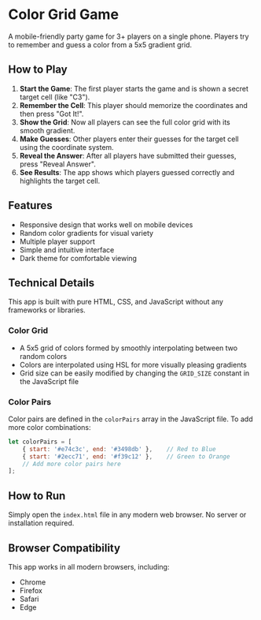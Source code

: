# Color Grid Game

A mobile-friendly party game for 3+ players on a single phone. Players try to remember and guess a color from a 5x5 gradient grid.

## How to Play

1. **Start the Game**: The first player starts the game and is shown a secret target cell (like "C3").
2. **Remember the Cell**: This player should memorize the coordinates and then press "Got It!".
3. **Show the Grid**: Now all players can see the full color grid with its smooth gradient.
4. **Make Guesses**: Other players enter their guesses for the target cell using the coordinate system.
5. **Reveal the Answer**: After all players have submitted their guesses, press "Reveal Answer".
6. **See Results**: The app shows which players guessed correctly and highlights the target cell.

## Features

- Responsive design that works well on mobile devices
- Random color gradients for visual variety
- Multiple player support
- Simple and intuitive interface
- Dark theme for comfortable viewing

## Technical Details

This app is built with pure HTML, CSS, and JavaScript without any frameworks or libraries.

### Color Grid

- A 5x5 grid of colors formed by smoothly interpolating between two random colors
- Colors are interpolated using HSL for more visually pleasing gradients
- Grid size can be easily modified by changing the `GRID_SIZE` constant in the JavaScript file

### Color Pairs

Color pairs are defined in the `colorPairs` array in the JavaScript file. To add more color combinations:

```javascript
let colorPairs = [
    { start: '#e74c3c', end: '#3498db' },    // Red to Blue
    { start: '#2ecc71', end: '#f39c12' },    // Green to Orange
    // Add more color pairs here
];
```

## How to Run

Simply open the `index.html` file in any modern web browser. No server or installation required.

## Browser Compatibility

This app works in all modern browsers, including:
- Chrome
- Firefox
- Safari
- Edge 